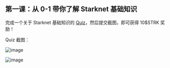 ## 第一课：从 0-1 带你了解 Starknet 基础知识

完成一个关于 Starknet 基础知识的 [Quiz](https://openbuild.xyz/quiz/2025041601)，然后提交截图，即可获得 10\$STRK 奖励！

Quiz 截图： 

![image](https://github.com/user-attachments/assets/9157a9c4-0cd5-497e-b142-4539dae8171b)


![image](https://github.com/user-attachments/assets/4037520d-3f97-4860-8380-17ae6f41a900)


